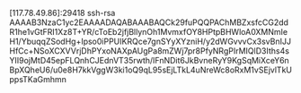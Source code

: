 [117.78.49.86]:29418 ssh-rsa AAAAB3NzaC1yc2EAAAADAQABAAABAQCk29fuPQQPAChMBZxsfcCG2ddR1he1vGtFRI1Xz8T+YR/cToEb2jfjBllynOh1MvmxfOY8HPtpBHWloA0XMNmIeH1/YbuqqZSodHg+Ipso0iPPUIKRQce7gnSYyXYzniH/y2dWGvvvCx3svBnIJJHfCc+NSoXCXVVrjDhPYxoNAXpAUgPa8mZWj7pr8PfyNRgPIrMIQlD3Iths4sYII9ojMtD45epFLQnhCJEdnVT35rwth/IFnNDit6JkBvneRyY9KgSqMiXceY6nBpXQheU6/u0e8H7kkVggW3ki1oQ9qL95sEjLTkL4uNreWc8oRxM1vSEjvlTkUppsTKaGmhmn
